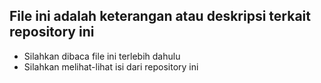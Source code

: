 ## File ini adalah keterangan atau deskripsi terkait repository ini
- Silahkan dibaca file ini terlebih dahulu
- Silahkan melihat-lihat isi dari repository ini